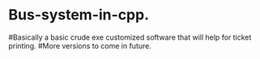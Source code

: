 # Bus-system-in-cpp.
#Basically a basic crude exe customized software that will help for ticket printing.
#More versions to come in future.
